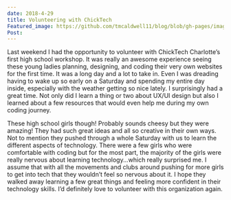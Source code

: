 ```yaml
---
date: 2018-4-29
title: Volunteering with ChickTech
Featured_image: https://github.com/tmcaldwell11/blog/blob/gh-pages/images/IMG_9758.jpg?raw=true
Post:
---
```

Last weekend I had the opportunity to volunteer with ChickTech Charlotte’s first high school workshop. It was really an awesome experience seeing these young ladies planning, designing, and coding their very own websites for the first time. It was a long day and a lot to take in. Even I was dreading having to wake up so early on a Saturday and spending my entire day inside, especially with the weather getting so nice lately. I surprisingly had a great time. Not only did I learn a thing or two about UX/UI design but also I learned about a few resources that would even help me during my own coding journey. 

These high school girls though! Probably sounds cheesy but they were amazing! They had such great ideas and all so creative in their own ways. Not to mention they pushed through a whole Saturday with us to learn the different aspects of technology. There were a few girls who were comfortable with coding but for the most part, the majority of the girls were really nervous about learning technology...which really surprised me. I assume that with all the movements and clubs around pushing for more girls to get into tech that they wouldn’t feel so nervous about it. I hope they walked away learning a few great things and feeling more confident in their technology skills. I’d definitely love to volunteer with this organization again. 
